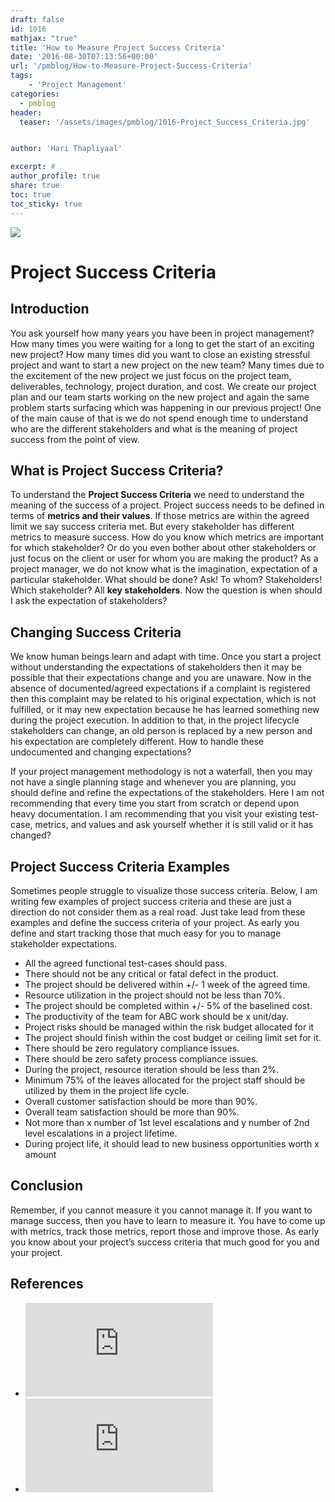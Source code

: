 ```yaml
---
draft: false
id: 1016   
mathjax: "true"
title: 'How to Measure Project Success Criteria'
date: '2016-08-30T07:13:56+00:00'
url: '/pmblog/How-to-Measure-Project-Success-Criteria'
tags: 
    - 'Project Management'
categories:
  - pmblog
header:
  teaser: '/assets/images/pmblog/1016-Project_Success_Criteria.jpg'


author: 'Hari Thapliyaal'

excerpt: #
author_profile: true
share: true
toc: true   
toc_sticky: true
---
```

![](/assets/images/pmblog/1016-Project_Success_Criteria.jpg)   

# Project Success Criteria

## Introduction

You ask yourself how many years you have been in project management? How many times you were waiting for a long to get the start of an exciting new project? How many times did you want to close an existing stressful project and want to start a new project on the new team? Many times due to the excitement of the new project we just focus on the project team, deliverables, technology, project duration, and cost. We create our project plan and our team starts working on the new project and again the same problem starts surfacing which was happening in our previous project! One of the main cause of that is we do not spend enough time to understand who are the different stakeholders and what is the meaning of project success from the point of view.

## What is Project Success Criteria?

To understand the **Project Success Criteria** we need to understand the meaning of the success of a project. Project success needs to be defined in terms of **metrics and their values**. If those metrics are within the agreed limit we say success criteria met. But every stakeholder has different metrics to measure success. How do you know which metrics are important for which stakeholder? Or do you even bother about other stakeholders or just focus on the client or user for whom you are making the product? As a project manager, we do not know what is the imagination, expectation of a particular stakeholder. What should be done? Ask! To whom? Stakeholders! Which stakeholder? All **key stakeholders**. Now the question is when should I ask the expectation of stakeholders?

## Changing Success Criteria

We know human beings learn and adapt with time. Once you start a project without understanding the expectations of stakeholders then it may be possible that their expectations change and you are unaware. Now in the absence of documented/agreed expectations if a complaint is registered then this complaint may be related to his original expectation, which is not fulfilled, or it may new expectation because he has learned something new during the project execution. In addition to that, in the project lifecycle stakeholders can change, an old person is replaced by a new person and his expectation are completely different. How to handle these undocumented and changing expectations?

If your project management methodology is not a waterfall, then you may not have a single planning stage and whenever you are planning, you should define and refine the expectations of the stakeholders. Here I am not recommending that every time you start from scratch or depend upon heavy documentation. I am recommending that you visit your existing test-case, metrics, and values and ask yourself whether it is still valid or it has changed?

## Project Success Criteria Examples

Sometimes people struggle to visualize those success criteria. Below, I am writing few examples of project success criteria and these are just a direction do not consider them as a real road. Just take lead from these examples and define the success criteria of your project. As early you define and start tracking those that much easy for you to manage stakeholder expectations.

- All the agreed functional test-cases should pass.
- There should not be any critical or fatal defect in the product.
- The project should be delivered within +/- 1 week of the agreed time.
- Resource utilization in the project should not be less than 70%.
- The project should be completed within +/- 5% of the baselined cost.
- The productivity of the team for ABC work should be x unit/day.
- Project risks should be managed within the risk budget allocated for it
- The project should finish within the cost budget or ceiling limit set for it.
- There should be zero regulatory compliance issues.
- There should be zero safety process compliance issues.
- During the project, resource iteration should be less than 2%.
- Minimum 75% of the leaves allocated for the project staff should be utilized by them in the project life cycle.
- Overall customer satisfaction should be more than 90%.
- Overall team satisfaction should be more than 90%.
- Not more than x number of 1st level escalations and y number of 2nd level escalations in a project lifetime.
- During project life, it should lead to new business opportunities worth x amount

## Conclusion

Remember, if you cannot measure it you cannot manage it. If you want to manage success, then you have to learn to measure it. You have to come up with metrics, track those metrics, report those and improve those. As early you know about your project’s success criteria that much good for you and your project.

## References

- ![project_success_criteria](https://www.tutorialspoint.com/management_concepts/project_success_criteria.htm)
- ![10-rules-of-highly-successful-project-management](https://www.projectsmart.co.uk/10-rules-of-highly-successful-project-management.php)